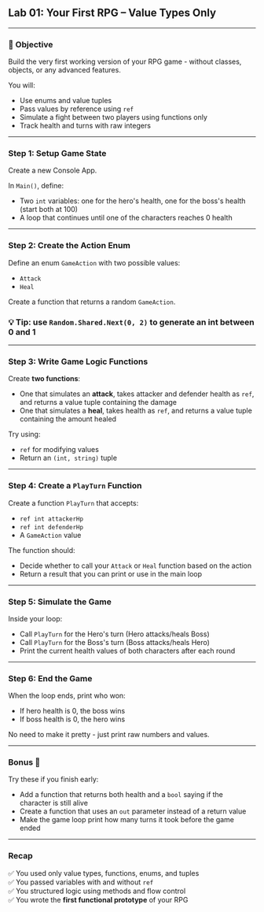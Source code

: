 ## Lab 01: Your First RPG – Value Types Only

---

### 🎯 Objective

Build the very first working version of your RPG game - without classes, objects, or any advanced features.

You will:
- Use enums and value tuples
- Pass values by reference using `ref`
- Simulate a fight between two players using functions only
- Track health and turns with raw integers

---

### Step 1: Setup Game State

Create a new Console App.

In `Main()`, define:
- Two `int` variables: one for the hero's health, one for the boss's health (start both at 100)
- A loop that continues until one of the characters reaches 0 health

---

### Step 2: Create the Action Enum

Define an enum `GameAction` with two possible values:
- `Attack`
- `Heal`

Create a function that returns a random `GameAction`.

### 💡 Tip: use `Random.Shared.Next(0, 2)` to generate an int between 0 and 1
---

### Step 3: Write Game Logic Functions

Create **two functions**:
- One that simulates an **attack**, takes attacker and defender health as `ref`, and returns a value tuple containing the damage
- One that simulates a **heal**, takes health as `ref`, and returns a value tuple containing the amount healed

Try using:
- `ref` for modifying values
- Return an `(int, string)` tuple

---

### Step 4: Create a `PlayTurn` Function

Create a function `PlayTurn` that accepts:
- `ref int attackerHp`
- `ref int defenderHp`
- A `GameAction` value

The function should:
- Decide whether to call your `Attack` or `Heal` function based on the action
- Return a result that you can print or use in the main loop

---

### Step 5: Simulate the Game

Inside your loop:
- Call `PlayTurn` for the Hero's turn (Hero attacks/heals Boss)
- Call `PlayTurn` for the Boss's turn (Boss attacks/heals Hero)
- Print the current health values of both characters after each round

---

### Step 6: End the Game

When the loop ends, print who won:
- If hero health is 0, the boss wins
- If boss health is 0, the hero wins

No need to make it pretty - just print raw numbers and values.

---

### Bonus 🎁

Try these if you finish early:
- Add a function that returns both health and a `bool` saying if the character is still alive
- Create a function that uses an `out` parameter instead of a return value
- Make the game loop print how many turns it took before the game ended

---

### Recap

✅ You used only value types, functions, enums, and tuples  
✅ You passed variables with and without `ref`  
✅ You structured logic using methods and flow control  
✅ You wrote the **first functional prototype** of your RPG
